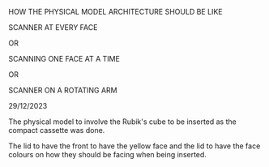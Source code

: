 HOW THE PHYSICAL MODEL ARCHITECTURE SHOULD BE LIKE

SCANNER AT EVERY FACE

OR 

SCANNING ONE FACE AT A TIME

OR

SCANNER ON A ROTATING ARM

29/12/2023

The physical model to involve the Rubik's cube to be inserted as the compact cassette was done.

The lid to have the front to have the yellow face and the lid to have the face colours on how they should be facing when being inserted.
